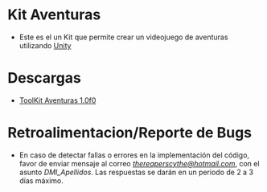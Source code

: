 # Kit Aventuras

- Este es el un  Kit que permite crear un videojuego de aventuras utilizando [Unity](https://unity.com/es)

# Descargas

- [ToolKit Aventuras 1.0f0](https://raw.githubusercontent.com/TheReaperScythe/Kit_Aventuras/master/Versiones/ToolKit_Aventuras_1_0f0.unitypackage)

# Retroalimentacion/Reporte de Bugs

- En caso de detectar fallas o errores en la implementación del código, favor de enviar mensaje al correo *thereaperscythe@hotmail.com*, con el asunto *DMI_Apellidos*. Las respuestas se darán en un periodo de 2 a 3 días máximo.
